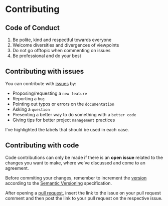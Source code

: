 # Contributing

## Code of Conduct

1. Be polite, kind and respectful towards everyone
2. Welcome diversities and divergences of viewpoints
4. Do not go offtopic when commenting on issues
3. Be professional and do your best

## Contributing with issues

You can contribute with [issues][issues] by:

* Proposing/requesting a `new feature`
* Reporting a `bug`
* Pointing out typos or errors on the `documentation`
* Asking a `question`
* Presenting a better way to do something with a `better code`
* Giving tips for better project `management` practices

I've highlighted the labels that should be used in each case.

## Contributing with code

Code contributions can only be made if there is an **open issue** related to the
changes you want to make, where we've discussed and come to an agreement.

Before commiting your changes, remember to increment the [version][version]
according to the [Semantic Versioning][semver] specification.

After opening a [pull request][pulls], insert the link to the issue on your pull
request comment and then post the link to your pull request on the respective
issue.

[issues]: https://github.com/arthurpaulino/miraiml/issues
[version]: miraiml/__init__.py#L18
[semver]: https://semver.org/
[pulls]: https://github.com/arthurpaulino/miraiml/pulls
